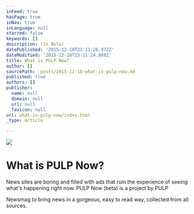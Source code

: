 ```yaml
---
inFeed: true
hasPage: true
inNav: true
inLanguage: null
starred: false
keywords: []
description: (In Beta)
datePublished: '2015-12-18T23:11:26.972Z'
dateModified: '2015-12-18T23:11:24.888Z'
title: What is PULP Now?
author: []
sourcePath: _posts/2015-12-18-what-is-pulp-now.md
published: true
authors: []
publisher:
  name: null
  domain: null
  url: null
  favicon: null
url: what-is-pulp-now/index.html
_type: Article

---
```

![](https://s3-us-west-2.amazonaws.com/the-grid-img/p/3f83058c5fd75afcc3156dbc7860bd19de0c642b.png)

# What is PULP Now?

News sites are boring and filled with ads that ruin the experience of seeing what's happening right now. 
PULP Now (beta) is a project by PULP

Newsmag to bring news in a gorgeous, easy to read way, collected from all sources.